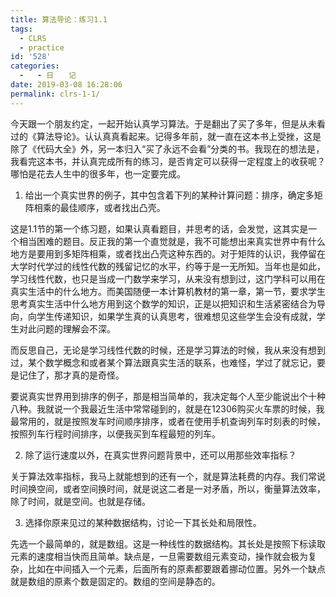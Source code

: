 ```yaml
---
title: 算法导论：练习1.1
tags:
  - CLRS
  - practice
id: '528'
categories:
  -   - 日　　记
date: 2019-03-08 16:28:06
permalink: clrs-1-1/
---
```


今天跟一个朋友约定，一起开始认真学习算法。于是翻出了买了多年，但是从未看过的《算法导论》。认认真真看起来。记得多年前，就一直在这本书上受挫，这是除了《代码大全》外，另一本归入“买了永远不会看”分类的书。我现在的想法是，我看完这本书，并认真完成所有的练习，是否肯定可以获得一定程度上的收获呢？哪怕是花去人生中的很多年，也一定要完成。

1. 给出一个真实世界的例子，其中包含着下列的某种计算问题：排序，确定多矩阵相乘的最佳顺序，或者找出凸壳。

这是1.1节的第一个练习题，如果认真看题目，并思考的话，会发觉，这其实是一个相当困难的题目。反正我的第一个直觉就是，我不可能想出来真实世界中有什么地方是要用到多矩阵相乘，或者找出凸壳这种东西的。对于矩阵的认识，我停留在大学时代学过的线性代数的残留记忆的水平，约等于是一无所知。当年也是如此，学习线性代数，也只是当成一门数学来学习，从来没有想到过，这门学科可以用在真实生活中的什么地方。而美国随便一本计算机教材的第一章，第一节，要求学生思考真实生活中什么地方用到这个数学的知识，正是以把知识和生活紧密结合为导向，向学生传递知识，如果学生真的认真思考，很难想见这些学生会没有成就，学生对此问题的理解会不深。

而反思自己，无论是学习线性代数的时候，还是学习算法的时候，我从来没有想到过，某个数学概念和或者某个算法跟真实生活的联系，也难怪，学过了就忘记，要是记住了，那才真的是奇怪。

要说真实世界用到排序的例子，那是相当简单的，我决定每个人至少能说出个十种八种。我就说一个我最近生活中常常碰到的，就是在12306购买火车票的时候，我最常用的，就是按照发车时间顺序排序，或者在使用手机查询列车时刻表的时候，按照列车行程时间排序，以便我买到车程最短的列车。

2. 除了运行速度以外，在真实世界问题背景中，还可以用那些效率指标？

关于算法效率指标，我马上就能想到的还有一个，就是算法耗费的内存。我们常说时间换空间，或者空间换时间，就是说这二者是一对矛盾，所以，衡量算法效率，除了时间，就是空间。也就是存储。

3. 选择你原来见过的某种数据结构，讨论一下其长处和局限性。

先选一个最简单的，就是数组。这是一种线性的数据结构。其长处是按照下标读取元素的速度相当快而且简单。缺点是，一旦需要数组元素变动，操作就会极为复杂，比如在中间插入一个元素，后面所有的原素都要跟着挪动位置。另外一个缺点就是数组的原素个数是固定的。数组的空间是静态的。